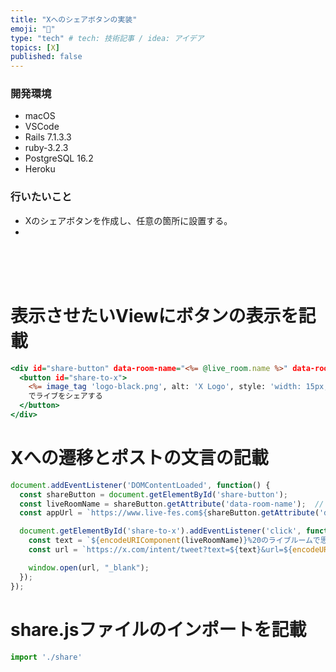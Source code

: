 ```yaml
---
title: "Xへのシェアボタンの実装"
emoji: "🔘"
type: "tech" # tech: 技術記事 / idea: アイデア
topics: [X]
published: false
---
```

### 開発環境
- macOS
- VSCode
- Rails 7.1.3.3
- ruby-3.2.3
- PostgreSQL 16.2
- Heroku

### 行いたいこと
- Xのシェアボタンを作成し、任意の箇所に設置する。
- 


<br>
<br>
<br>

# 表示させたいViewにボタンの表示を記載
```rb:app/views/live_rooms/show.html.erb
<div id="share-button" data-room-name="<%= @live_room.name %>" data-room-url="<%= live_room_path(@live_room) %>">
  <button id="share-to-x">
    <%= image_tag 'logo-black.png', alt: 'X Logo', style: 'width: 15px; height: 15px;' %>
    でライブをシェアする
  </button>
</div>
```

# Xへの遷移とポストの文言の記載
```rb:app/javascript/share.js
document.addEventListener('DOMContentLoaded', function() {
  const shareButton = document.getElementById('share-button');
  const liveRoomName = shareButton.getAttribute('data-room-name');  // データ属性からルーム名を取得
  const appUrl = `https://www.live-fes.com${shareButton.getAttribute('data-room-url')}`;  // URLを取得

  document.getElementById('share-to-x').addEventListener('click', function() {
    const text = `${encodeURIComponent(liveRoomName)}%20のライブルームで思い出を共有しよう！%20%23Live_Fes%20%0a`;  // 名前をエンコード
    const url = `https://x.com/intent/tweet?text=${text}&url=${encodeURIComponent(appUrl)}`;  // URLもエンコード

    window.open(url, "_blank");
  });
});
```
# share.jsファイルのインポートを記載
```rb:app/javascript/application.js
import './share'
```


<br>
<br>
<br>